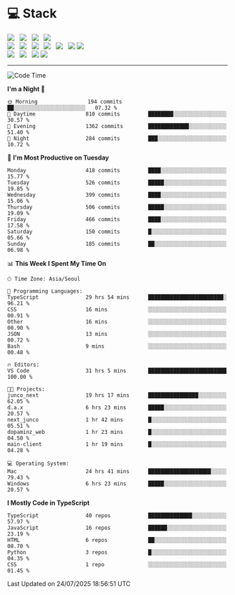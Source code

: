<h1>💻 Stack</h1>
<div>
 <!-- badge : https://shields.io/ -->
 <!-- icon : https://simpleicons.org/?q=Get -->
 <img src="https://img.shields.io/badge/HTML5-e74c3c?style=flat-square&logo=HTML5&logoColor=white"/> &nbsp 
 <img src="https://img.shields.io/badge/CSS3-0A84FF?style=flat-square&logo=CSS3&logoColor=white"/> &nbsp 
 <img src="https://img.shields.io/badge/JavaScript-FFCD11?style=flat-square&logo=JavaScript&logoColor=white"/> &nbsp 
 <img src="https://img.shields.io/badge/TypeScript-3075C0?style=flat-square&logo=TypeScript&logoColor=white"/>
 <br/>
 <img src="https://img.shields.io/badge/Next-000000?style=flat-square&logo=nextdotjs&logoColor=white"/> &nbsp 
 <img src="https://img.shields.io/badge/React-00BCF6?style=flat-square&logo=React&logoColor=white"/> &nbsp 
 <img src="https://img.shields.io/badge/Redux-764ABC?style=flat-square&logo=Redux&logoColor=white"/> &nbsp
 <img src="https://img.shields.io/badge/Recoil-3578E5?style=flat-square&logo=recoil&logoColor=white"/> &nbsp
 <img src="https://img.shields.io/badge/React-Query-FF4154?style=flat-square&logo=reactquery&logoColor=white"/> &nbsp 
 <img src="https://img.shields.io/badge/styled%2Dcomponents-DB7093?style=flat-square&logo=styled%2Dcomponents&logoColor=white"/>
 <img src="https://img.shields.io/badge/CSS Modules-000000?style=flat-square&logo=CSS Modules&logoColor=white"/> &nbsp 
 <br/>
 <img src="https://img.shields.io/badge/Node-339933?style=flat-square&logo=Node.js&logoColor=white"/> &nbsp 
 <img src="https://img.shields.io/badge/Express-000000?style=flat-square&logo=Express&logoColor=white"/> &nbsp 
 <img src="https://img.shields.io/badge/MongoDB-47A248?style=flat-square&logo=MongoDB&logoColor=white"/>
 <img src="https://img.shields.io/badge/MariaDB-003545?style=flat-square&logo=mariadb&logoColor=white"/>
</div>

<hr>

<!--START_SECTION:waka-->
![Code Time](http://img.shields.io/badge/Code%20Time-2%2C677%20hrs%2024%20mins-blue)

**I'm a Night 🦉** 

```text
🌞 Morning                194 commits         ██░░░░░░░░░░░░░░░░░░░░░░░   07.32 % 
🌆 Daytime                810 commits         ████████░░░░░░░░░░░░░░░░░   30.57 % 
🌃 Evening                1362 commits        █████████████░░░░░░░░░░░░   51.40 % 
🌙 Night                  284 commits         ███░░░░░░░░░░░░░░░░░░░░░░   10.72 % 
```
📅 **I'm Most Productive on Tuesday** 

```text
Monday                   418 commits         ████░░░░░░░░░░░░░░░░░░░░░   15.77 % 
Tuesday                  526 commits         █████░░░░░░░░░░░░░░░░░░░░   19.85 % 
Wednesday                399 commits         ████░░░░░░░░░░░░░░░░░░░░░   15.06 % 
Thursday                 506 commits         █████░░░░░░░░░░░░░░░░░░░░   19.09 % 
Friday                   466 commits         ████░░░░░░░░░░░░░░░░░░░░░   17.58 % 
Saturday                 150 commits         █░░░░░░░░░░░░░░░░░░░░░░░░   05.66 % 
Sunday                   185 commits         ██░░░░░░░░░░░░░░░░░░░░░░░   06.98 % 
```


📊 **This Week I Spent My Time On** 

```text
🕑︎ Time Zone: Asia/Seoul

💬 Programming Languages: 
TypeScript               29 hrs 54 mins      ████████████████████████░   96.21 % 
CSS                      16 mins             ░░░░░░░░░░░░░░░░░░░░░░░░░   00.91 % 
Other                    16 mins             ░░░░░░░░░░░░░░░░░░░░░░░░░   00.90 % 
JSON                     13 mins             ░░░░░░░░░░░░░░░░░░░░░░░░░   00.72 % 
Bash                     9 mins              ░░░░░░░░░░░░░░░░░░░░░░░░░   00.48 % 

🔥 Editors: 
VS Code                  31 hrs 5 mins       █████████████████████████   100.00 % 

🐱‍💻 Projects: 
junco_next               19 hrs 17 mins      ████████████████░░░░░░░░░   62.05 % 
d.a.x                    6 hrs 23 mins       █████░░░░░░░░░░░░░░░░░░░░   20.57 % 
next_junco               1 hr 42 mins        █░░░░░░░░░░░░░░░░░░░░░░░░   05.51 % 
dopaminz_web             1 hr 23 mins        █░░░░░░░░░░░░░░░░░░░░░░░░   04.50 % 
main-client              1 hr 19 mins        █░░░░░░░░░░░░░░░░░░░░░░░░   04.28 % 

💻 Operating System: 
Mac                      24 hrs 41 mins      ████████████████████░░░░░   79.43 % 
Windows                  6 hrs 23 mins       █████░░░░░░░░░░░░░░░░░░░░   20.57 % 
```

**I Mostly Code in TypeScript** 

```text
TypeScript               40 repos            ██████████████░░░░░░░░░░░   57.97 % 
JavaScript               16 repos            ██████░░░░░░░░░░░░░░░░░░░   23.19 % 
HTML                     6 repos             ██░░░░░░░░░░░░░░░░░░░░░░░   08.70 % 
Python                   3 repos             █░░░░░░░░░░░░░░░░░░░░░░░░   04.35 % 
CSS                      1 repo              ░░░░░░░░░░░░░░░░░░░░░░░░░   01.45 % 
```




 Last Updated on 24/07/2025 18:56:51 UTC
<!--END_SECTION:waka-->
